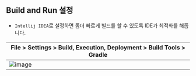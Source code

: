 
## Build and Run 설정
- `Intellij IDEA`로 설정하면 좀더 빠르게 빌드를 할 수 있도록 IDE가 최적화를 해줍니다.

|File > Settings > Build, Execution, Deployment > Build Tools > Gradle|
|---|
|![image](https://user-images.githubusercontent.com/20095859/160080173-54a98ca4-40b8-4e74-8b4a-7eb5b613f95f.png)|
